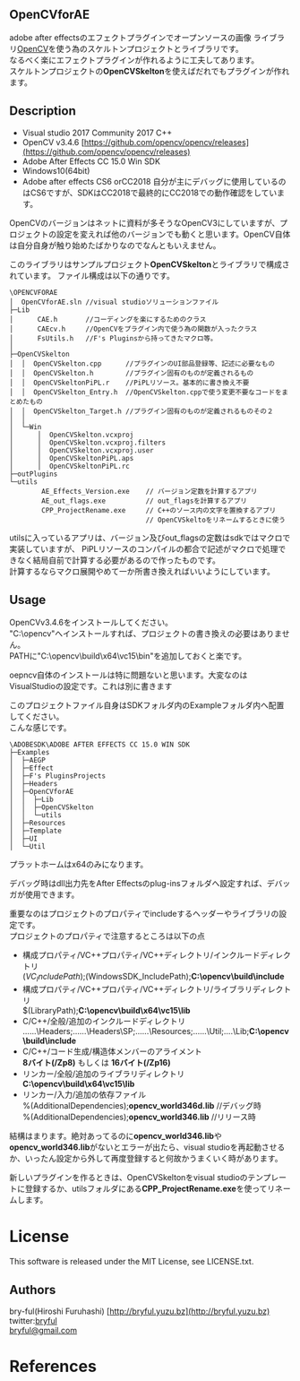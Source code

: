  ## OpenCVforAE
adobe after effectsのエフェクトプラグインでオープンソースの画像
ライブラリ[OpenCV](https://github.com/opencv/opencv)を使う為のスケルトンプロジェクトとライブラリです。  
なるべく楽にエフェクトプラグインが作れるように工夫してあります。  
スケルトンプロジェクトの**OpenCVSkelton**を使えばだれでもプラグインが作れます。

 ## Description
 * Visual studio 2017 Community 2017 C++
 * OpenCV v3.4.6 [https://github.com/opencv/opencv/releases](https://github.com/opencv/opencv/releases)
 * Adobe After Effects CC 15.0 Win SDK
 * Windows10(64bit)
 * Adobe after effects CS6 orCC2018
自分が主にデバッグに使用しているのはCS6ですが、SDKはCC2018で最終的にCC2018での動作確認をしています。  
    
  OpenCVのバージョンはネットに資料が多そうなOpenCV3にしていますが、プロジェクトの設定を変えれば他のバージョンでも動くと思います。OpenCV自体は自分自身が触り始めたばかりなのでなんともいえません。    

 このライブラリはサンプルプロジェクト**OpenCVSkelton**とライブラリで構成されています。
 ファイル構成は以下の通りです。
```
\OPENCVFORAE
│  OpenCVforAE.sln //visual studioソリューションファイル
├─Lib
│      CAE.h       //コーディングを楽にするためのクラス
│      CAEcv.h     //OpenCVをプラグイン内で使う為の関数が入ったクラス
│      FsUtils.h   //F's Pluginsから持ってきたマクロ等。
│      
├─OpenCVSkelton
│  │  OpenCVSkelton.cpp      //プラグインのUI部品登録等、記述に必要なもの
│  │  OpenCVSkelton.h        //プラグイン固有のものが定義されるもの
│  │  OpenCVSkeltonPiPL.r    //PiPLリソース。基本的に書き換え不要
│  │  OpenCVSkelton_Entry.h  //OpenCVSkelton.cppで使う変更不要なコードをまとめたもの
│  │  OpenCVSkelton_Target.h //プラグイン固有のものが定義されるものその２
│  │  
│  └─Win
│      │  OpenCVSkelton.vcxproj
│      │  OpenCVSkelton.vcxproj.filters
│      │  OpenCVSkelton.vcxproj.user
│      │  OpenCVSkeltonPiPL.aps
│      │  OpenCVSkeltonPiPL.rc
├─outPlugins
└─utils
        AE_Effects_Version.exe    // バージョン定数を計算するアプリ
        AE_out_flags.exe          // out_flagsを計算するアプリ
        CPP_ProjectRename.exe     // C++のソース内の文字を置換するアプリ
                                  // OpenCVSkeltoをリネームするときに使う
```
utilsに入っているアプリは、バージョン及びout_flagsの定数はsdkではマクロで実装していますが、
PiPLリソースのコンパイルの都合で記述がマクロで処理できなく結局自前で計算する必要があるので作ったものです。  
計算するならマクロ展開やめて一か所書き換えればいいようにしています。

## Usage
OpenCVv3.4.6をインストールしてください。  
"C:\opencv"へインストールすれば、プロジェクトの書き換えの必要はありません。  
PATHに"C:\opencv\build\x64\vc15\bin"を追加しておくと楽です。  
  
oepncv自体のインストールは特に問題ないと思います。大変なのはVisualStudioの設定です。これは別に書きます

このプロジェクトファイル自身はSDKフォルダ内のExampleフォルダ内へ配置してください。  
こんな感じです。  
```
\ADOBESDK\ADOBE AFTER EFFECTS CC 15.0 WIN SDK
├─Examples
│  ├─AEGP
│  ├─Effect
│  ├─F's PluginsProjects
│  ├─Headers
│  ├─OpenCVforAE
│  │  ├─Lib
│  │  ├─OpenCVSkelton
│  │  └─utils
│  ├─Resources
│  ├─Template
│  ├─UI
│  └─Util
```
プラットホームはx64のみになります。

デバッグ時はdll出力先をAfter Effectsのplug-insフォルダへ設定すれば、デバッガが使用できます。

重要なのはプロジェクトのプロパティでincludeするヘッダーやライブラリの設定です。  
プロジェクトのプロパティで注意するところは以下の点  
 * 構成プロパティ/VC++プロパティ/VC++ディレクトリ/インクルードディレクトリ  
$(VC_IncludePath);$(WindowsSDK_IncludePath);**C:\opencv\build\include**
 * 構成プロパティ/VC++プロパティ/VC++ディレクトリ/ライブラリディレクトリ  
$(LibraryPath);**C:\opencv\build\x64\vc15\lib**
 * C/C++/全般/追加のインクルードディレクトリ 
..\..\..\Headers;..\..\..\Headers\SP;..\..\..\Resources;..\..\..\Util;..\..\Lib;**C:\opencv\build\include**
 * C/C++/コード生成/構造体メンバーのアライメント  
**8バイト(/Zp8)** もしくは **16バイト(/Zp16)**
 * リンカー/全般/追加のライブラリディレクトリ  
**C:\opencv\build\x64\vc15\lib**
 * リンカー/入力/追加の依存ファイル  
%(AdditionalDependencies);**opencv_world346d.lib** //デバッグ時  
%(AdditionalDependencies);**opencv_world346.lib** //リリース時

結構はまります。絶対あってるのに**opencv_world346.lib**や**opencv_world346.lib**がないとエラーが出たら、visual studioを再起動させるか、いったん設定から外して再度登録すると何故かうまくいく時があります。
  
新しいプラグインを作るときは、OpenCVSkeltonをvisual studioのテンプレートに登録するか、utilsフォルダにある**CPP_ProjectRename.exe**を使ってリネームします。  

# License
This software is released under the MIT License, see LICENSE.txt. 
  

## Authors

bry-ful(Hiroshi Furuhashi) [http://bryful.yuzu.bz](http://bryful.yuzu.bz)  
twitter:[bryful](https://twitter.com/bryful)  
bryful@gmail.com  

# References

